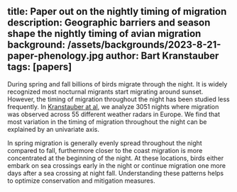 
title: Paper out on the nightly timing of migration
description: Geographic barriers and season shape the nightly timing of avian migration 
background: /assets/backgrounds/2023-8-21-paper-phenology.jpg
author: Bart Kranstauber
tags: [papers]
---


During spring and fall billions of birds migrate through the night. It is widely recognized most nocturnal migrants start migrating around sunset. However, the timing of migration throughout the night has been studied less frequently. In [Kranstauber at al](https://onlinelibrary.wiley.com/doi/10.1111/geb.13742), we analyze 3051 nights where migration was observed across 55 different weather radars in Europe. We find that most variation in the timing of migration throughout the night can be explained by an univariate axis. 

In spring migration is generally evenly spread throughout the night compared to fall, furthermore closer to the coast migration is more concentrated at the beginning of the night. At these locations, birds either embark on sea crossings early in the night or continue migration one more days after a sea crossing at night fall. Understanding these patterns helps to optimize conservation and mitigation measures.

